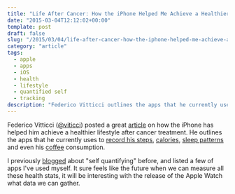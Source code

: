 ```yaml
---
title: "Life After Cancer: How the iPhone Helped Me Achieve a Healthier Lifestyle"
date: "2015-03-04T12:12:02+00:00"
template: post
draft: false
slug: "/2015/03/04/life-after-cancer-how-the-iphone-helped-me-achieve-a-healthier-lifestyle/"
category: "article"
tags:
  - apple
  - apps
  - iOS
  - health
  - lifestyle
  - quantified self
  - tracking
description: "Federico Vitticci outlines the apps that he currently uses to record his steps, calories, sleep patterns and even his coffee consumption."
---
```


Federico Vitticci (<a href="https://twitter.com/viticci" title="@viticci" target="_blank">@viticci</a>) posted a great [article](http://www.macstories.net/stories/life-after-cancer-how-the-iphone-helped-me-achieve-a-healthier-lifestyle/) on how the iPhone has helped him achieve a healthier lifestyle after cancer treatment. He outlines the apps that he currently uses to <a href="https://itunes.apple.com/nz/app/pedometer++/id712286167?mt=8&uo=4&at=10lnRx" title="Pedometer++" target="_blank">record his steps</a>, <a href="https://itunes.apple.com/nz/app/lifesum-lifestyle-tracker/id286906691?mt=8&uo=4&at=10lnRx" title="Lifesum" target="_blank">calories</a>, <a href="https://itunes.apple.com/nz/app/pillow-smart-sleep-cycle-alarm/id878691772?mt=8&uo=4&at=10lnRx" title="Pillow" target="_blank">sleep patterns</a> and even his <a href="https://itunes.apple.com/nz/app/up-coffee/id828031130?mt=8&uo=4&at=10lnRx" title="UP Coffee" target="_blank">coffee</a> consumption.

I previously <a href="http://www.andrewford.co.nz/self-quantifying/" title="Self Quantifying">blogged</a> about "self quantifying" before, and listed a few of apps I've used myself. It sure feels like the future when we can measure all these health stats, it will be interesting with the release of the Apple Watch what data we can gather.
